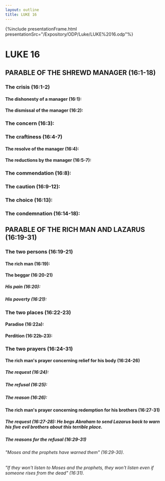```yaml
---
layout: outline
title: LUKE 16
---
```

{%include presentationFrame.html presentationSrc="/Expository/ODP/Luke/LUKE%2016.odp"%}

# LUKE 16
## PARABLE OF THE SHREWD MANAGER (16:1-18) 
###  The crisis (16:1-2) 
####  The dishonesty of a manager (16:1): 
####  The dismissal of the manager (16:2): 
###  The concern (16:3): 
###  The craftiness (16:4-7) 
####  The resolve of the manager (16:4): 
####  The reductions by the manager (16:5-7): 
###  The commendation (16:8): 
###  The caution (16:9-12): 
###  The choice (16:13): 
###  The condemnation (16:14-18): 
## PARABLE OF THE RICH MAN AND LAZARUS (16:19-31) 
###  The two persons (16:19-21) 
####  The rich man (16:19): 
####  The beggar (16:20-21) 
#####  His pain (16:20): 
#####  His poverty (16:21): 
###  The two places (16:22-23) 
####  Paradise (16:22a): 
####  Perdition (16:22b-23): 
###  The two prayers (16:24-31) 
####  The rich man\'s prayer concerning relief for his body (16:24-26) 
#####  The request (16:24): 
#####  The refusal (16:25): 
#####  The reason (16:26): 
####  The rich man\'s prayer concerning redemption for his brothers (16:27-31) 
#####  The request (16:27-28): He begs Abraham to send Lazarus back to warn his five evil brothers about this terrible place. 
#####  The reasons for the refusal (16:29-31) 
######  \"Moses and the prophets have warned them\" (16:29-30). 
######  \"If they won\'t listen to Moses and the prophets, they won\'t listen even if someone rises from the dead\" (16:31). 
